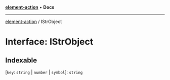 [**element-action**](../README.md) • **Docs**

***

[element-action](../globals.md) / IStrObject

# Interface: IStrObject

## Indexable

 \[`key`: `string` \| `number` \| `symbol`\]: `string`

